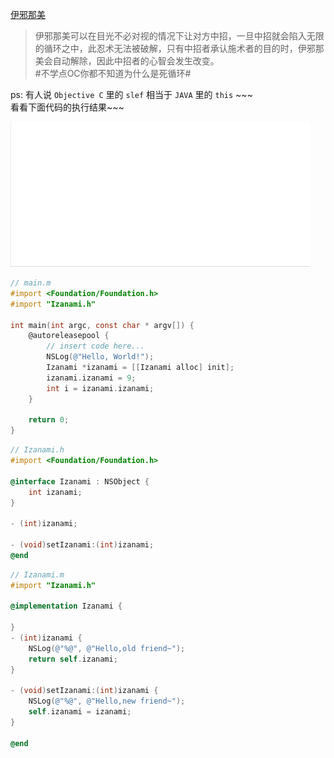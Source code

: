 [伊邪那美](http://baike.baidu.com/link?url=VgsH25pd_b3fZS8BsUNxKPiYsVymhCnYlymaCF3kxcfrz_1T5wOOGC4xsq2vywI9zhoBcu7ZC1Lv2kSrD2ZNfbi5mTgttrR1syaIMkTj9yi)

> 伊邪那美可以在目光不必对视的情况下让对方中招，一旦中招就会陷入无限的循环之中，此忍术无法被破解，只有中招者承认施术者的目的时，伊邪那美会自动解除，因此中招者的心智会发生改变。  
> \#不学点OC你都不知道为什么是死循环#

ps: 有人说 `Objective C` 里的 `slef` 相当于 `JAVA` 里的 `this` ~~~   
看看下面代码的执行结果~~~

![](./Izanami.gif)

```objectivec
// main.m
#import <Foundation/Foundation.h>
#import "Izanami.h"

int main(int argc, const char * argv[]) {
    @autoreleasepool {
        // insert code here...
        NSLog(@"Hello, World!");
        Izanami *izanami = [[Izanami alloc] init];
        izanami.izanami = 9;
        int i = izanami.izanami;
    }

    return 0;
}
```

```objectivec
// Izanami.h
#import <Foundation/Foundation.h>

@interface Izanami : NSObject {
    int izanami;
}

- (int)izanami;

- (void)setIzanami:(int)izanami;
@end
```

```objectivec
// Izanami.m
#import "Izanami.h"

@implementation Izanami {

}
- (int)izanami {
    NSLog(@"%@", @"Hello,old friend~");
    return self.izanami;
}

- (void)setIzanami:(int)izanami {
    NSLog(@"%@", @"Hello,new friend~");
    self.izanami = izanami;
}

@end
```
